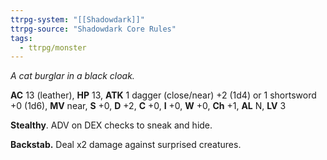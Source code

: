 ```yaml
---
ttrpg-system: "[[Shadowdark]]"
ttrpg-source: "Shadowdark Core Rules"
tags:
  - ttrpg/monster
---
```


_A cat burglar in a black cloak._

**AC** 13 (leather), **HP** 13, **ATK** 1 dagger (close/near) +2 (1d4) or 1 shortsword +0 (1d6), **MV** near, **S** +0, **D** +2, **C** +0, **I** +0, **W** +0, **Ch** +1, **AL** N, **LV** 3

**Stealthy**. ADV on DEX checks to sneak and hide. 

**Backstab.** Deal x2 damage against surprised creatures.

